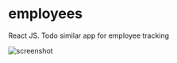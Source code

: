 # employees
React JS. Todo similar app for employee tracking


![screenshot](http(s)://адрес_картинки.png(jpg))
